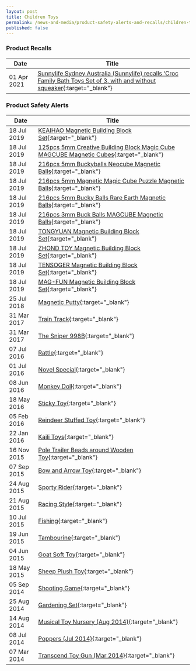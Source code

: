 ```yaml
---
layout: post
title: Children Toys
permalink: /news-and-media/product-safety-alerts-and-recalls/children-toys/
published: false
---
```

### Product Recalls 

|Date|Title|
|---|---|
|01 Apr 2021 &nbsp; &nbsp; |[Sunnylife Sydney Australia (Sunnylife) recalls ‘Croc Family Bath Toys Set of 3, with and without squeaker](/files/product-safety-alerts-and-recalls/children-toys/children-toys-recall-2021-04-01-sunnylife-sydney-australia-sunnylife-recalls-croc-family-bath-toys-set-of-3-with-and-without-squeaker.pdf){:target="_blank"}|

### Product Safety Alerts

|Date|Title|
|---|---|
|18 Jul 2019|[KEAIHAO Magnetic Building Block Set](/files/product-safety-alerts-and-recalls/children-toys/children-toys-alert-2019-07-18-keaihao-magnetic-building-block-set.pdf){:target="_blank"}|
|18 Jul 2019|[125pcs 5mm Creative Building Block Magic Cube MAGCUBE Magnetic Cubes](/files/product-safety-alerts-and-recalls/children-toys/children-toys-alert-2019-07-18-125pcs-5mm-creative-building-block-magic-cube-magcube-magnetic-cubes.pdf){:target="_blank"}|
|18 Jul 2019|[216pcs 5mm Buckyballs Neocube Magnetic Balls](/files/product-safety-alerts-and-recalls/children-toys/children-toys-alert-2019-07-18-216pcs-5mm-buckyballs-neocube-magnetic-balls.pdf){:target="_blank"}|
|18 Jul 2019|[216pcs 5mm Magnetic Magic Cube Puzzle Magnetic Balls](/files/product-safety-alerts-and-recalls/children-toys/children-toys-alert-2019-07-18-216pcs-5mm-magnetic-magic-cube-puzzle-magnetic-balls.pdf){:target="_blank"}|
|18 Jul 2019|[216pcs 5mm Bucky Balls Rare Earth Magnetic Balls](/files/product-safety-alerts-and-recalls/children-toys/children-toys-alert-2019-07-18-216pcs-5mm-bucky-balls-rare-earth-magnetic-balls.pdf){:target="_blank"}|
|18 Jul 2019|[216pcs 3mm Buck Balls MAGCUBE Magnetic Balls](/files/product-safety-alerts-and-recalls/children-toys/children-toys-alert-2019-07-18-216pcs-3mm-buck-balls-magcube-magnetic-balls.pdf){:target="_blank"}|
|18 Jul 2019|[TONGYUAN Magnetic Building Block Set](/files/product-safety-alerts-and-recalls/children-toys/children-toys-alert-2019-07-18-tongyuan-magnetic-building-block-set.pdf){:target="_blank"}|
|18 Jul 2019|[ZHOND TOY Magnetic Building Block Set](/files/product-safety-alerts-and-recalls/children-toys/children-toys-alert-2019-07-18-zhond-toy-magnetic-building-block-set.pdf){:target="_blank"}|
|18 Jul 2019|[TENSOGER Magnetic Building Block Set](/files/product-safety-alerts-and-recalls/children-toys/children-toys-alert-2019-07-18-tensoger-magnetic-building-block-set.pdf){:target="_blank"}|
|18 Jul 2019|[MAG-FUN Magnetic Building Block Set](/files/product-safety-alerts-and-recalls/children-toys/children-toys-alert-2019-07-18-mag-fun-magnetic-building-block-set.pdf){:target="_blank"}|
|25 Jul 2018|[Magnetic Putty](/files/product-safety-alerts-and-recalls/children-toys/children-toys-alert-2018-07-25-magnetic-putty.pdf){:target="_blank"}|
|31 Mar 2017|[Train Track](/files/product-safety-alerts-and-recalls/children-toys/children-toys-alert-2017-03-31-train-track.pdf){:target="_blank"}|
|31 Mar 2017|[The Sniper 998B](/files/product-safety-alerts-and-recalls/children-toys/children-toys-alert-2017-03-31-the-sniper-998b.pdf){:target="_blank"}|
|07 Jul 2016|[Rattle](/files/product-safety-alerts-and-recalls/children-toys/children-toys-alert-2016-07-07-rattle.pdf){:target="_blank"}|
|01 Jul 2016|[Novel Special](/files/product-safety-alerts-and-recalls/children-toys/children-toys-alert-2016-07-01-novel-special.pdf){:target="_blank"}|
|08 Jun 2016|[Monkey Doll](/files/product-safety-alerts-and-recalls/children-toys/children-toys-alert-2016-06-08-monkey-doll.pdf){:target="_blank"}|
|18 May 2016|[Sticky Toy](/files/product-safety-alerts-and-recalls/children-toys/children-toys-alert-2016-05-18-sticky-toy.pdf){:target="_blank"}|
|05 Feb 2016|[Reindeer Stuffed Toy](/files/product-safety-alerts-and-recalls/children-toys/children-toys-alert-2016-02-05-reindeer-stuffed-toy.pdf){:target="_blank"}|
|22 Jan 2016|[Kaili Toys](/files/product-safety-alerts-and-recalls/children-toys/children-toys-alert-2016-01-22-kaili-toys.pdf){:target="_blank"}|
|16 Nov 2015|[Pole Trailer Beads around Wooden Toy](/files/product-safety-alerts-and-recalls/children-toys/children-toys-alert-2016-11-16-pole-trailer-beads-around-wooden-toy.pdf){:target="_blank"}|
|07 Sep 2015|[Bow and Arrow Toy](/files/product-safety-alerts-and-recalls/children-toys/children-toys-alert-2015-09-07-bow-and-arrow-toy.pdf){:target="_blank"}|
|24 Aug 2015|[Sporty Rider](/files/product-safety-alerts-and-recalls/children-toys/children-toys-alert-2015-08-24-sporty-rider.pdf){:target="_blank"}|
|21 Aug 2015|[Racing Style](/files/product-safety-alerts-and-recalls/children-toys/children-toys-alert-2015-08-21-racing-style.pdf){:target="_blank"}|
|10 Jul 2015|[Fishing](/files/product-safety-alerts-and-recalls/children-toys/children-toys-alert-2015-07-10-fishing.pdf){:target="_blank"}|
|19 Jun 2015|[Tambourine](/files/product-safety-alerts-and-recalls/children-toys/children-toys-alert-2015-06-19-tambourine.pdf){:target="_blank"}|
|04 Jun 2015|[Goat Soft Toy](/files/product-safety-alerts-and-recalls/children-toys/children-toys-alert-2015-06-04-goat-soft-toy.pdf){:target="_blank"}|
|18 May 2015|[Sheep Plush Toy](/files/product-safety-alerts-and-recalls/children-toys/children-toys-alert-2015-05-18-sheep-plush-toy.pdf){:target="_blank"}|
|05 Sep 2014|[Shooting Game](/files/product-safety-alerts-and-recalls/children-toys/children-toys-alert-2014-09-05-shooting-game.pdf){:target="_blank"}|
|25 Aug 2014|[Gardening Set](/files/product-safety-alerts-and-recalls/children-toys/children-toys-alert-2014-08-25-gardening-set.pdf){:target="_blank"}|
|14 Aug 2014|[Musical Toy Nursery (Aug 2014)](/files/product-safety-alerts-and-recalls/children-toys/children-toys-alert-2014-08-14-musical-toy-nursery.pdf){:target="_blank"}|
|08 Jul 2014|[Poppers (Jul 2014)](/files/product-safety-alerts-and-recalls/children-toys/children-toys-alert-2014-07-08-poppers.pdf){:target="_blank"}|
|07 Mar 2014|[Transcend Toy Gun (Mar 2014)](/files/product-safety-alerts-and-recalls/children-toys/children-toys-alert-2014-03-07-transcend-toy-gun.pdf){:target="_blank"}|




